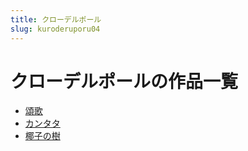 ```yaml
---
title: クローデルポール
slug: kuroderuporu04
---
```


# クローデルポールの作品一覧

- [頌歌](songge91)
- [カンタタ](kantata38)
- [椰子の樹](yezinoshuf1)
